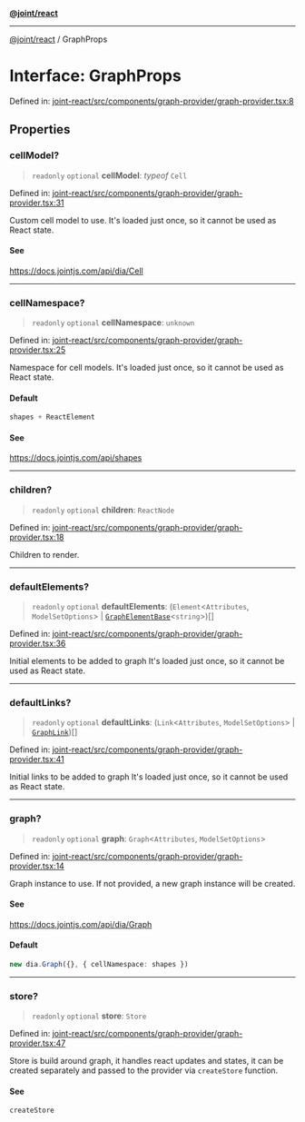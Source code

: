 [**@joint/react**](../README.md)

***

[@joint/react](../README.md) / GraphProps

# Interface: GraphProps

Defined in: [joint-react/src/components/graph-provider/graph-provider.tsx:8](https://github.com/samuelgja/joint/blob/main/packages/joint-react/src/components/graph-provider/graph-provider.tsx#L8)

## Properties

### cellModel?

> `readonly` `optional` **cellModel**: *typeof* `Cell`

Defined in: [joint-react/src/components/graph-provider/graph-provider.tsx:31](https://github.com/samuelgja/joint/blob/main/packages/joint-react/src/components/graph-provider/graph-provider.tsx#L31)

Custom cell model to use.
It's loaded just once, so it cannot be used as React state.

#### See

https://docs.jointjs.com/api/dia/Cell

***

### cellNamespace?

> `readonly` `optional` **cellNamespace**: `unknown`

Defined in: [joint-react/src/components/graph-provider/graph-provider.tsx:25](https://github.com/samuelgja/joint/blob/main/packages/joint-react/src/components/graph-provider/graph-provider.tsx#L25)

Namespace for cell models.
It's loaded just once, so it cannot be used as React state.

#### Default

```ts
shapes + ReactElement
```

#### See

https://docs.jointjs.com/api/shapes

***

### children?

> `readonly` `optional` **children**: `ReactNode`

Defined in: [joint-react/src/components/graph-provider/graph-provider.tsx:18](https://github.com/samuelgja/joint/blob/main/packages/joint-react/src/components/graph-provider/graph-provider.tsx#L18)

Children to render.

***

### defaultElements?

> `readonly` `optional` **defaultElements**: (`Element`\<`Attributes`, `ModelSetOptions`\> \| [`GraphElementBase`](GraphElementBase.md)\<`string`\>)[]

Defined in: [joint-react/src/components/graph-provider/graph-provider.tsx:36](https://github.com/samuelgja/joint/blob/main/packages/joint-react/src/components/graph-provider/graph-provider.tsx#L36)

Initial elements to be added to graph
It's loaded just once, so it cannot be used as React state.

***

### defaultLinks?

> `readonly` `optional` **defaultLinks**: (`Link`\<`Attributes`, `ModelSetOptions`\> \| [`GraphLink`](GraphLink.md))[]

Defined in: [joint-react/src/components/graph-provider/graph-provider.tsx:41](https://github.com/samuelgja/joint/blob/main/packages/joint-react/src/components/graph-provider/graph-provider.tsx#L41)

Initial links to be added to graph
It's loaded just once, so it cannot be used as React state.

***

### graph?

> `readonly` `optional` **graph**: `Graph`\<`Attributes`, `ModelSetOptions`\>

Defined in: [joint-react/src/components/graph-provider/graph-provider.tsx:14](https://github.com/samuelgja/joint/blob/main/packages/joint-react/src/components/graph-provider/graph-provider.tsx#L14)

Graph instance to use. If not provided, a new graph instance will be created.

#### See

https://docs.jointjs.com/api/dia/Graph

#### Default

```ts
new dia.Graph({}, { cellNamespace: shapes })
```

***

### store?

> `readonly` `optional` **store**: `Store`

Defined in: [joint-react/src/components/graph-provider/graph-provider.tsx:47](https://github.com/samuelgja/joint/blob/main/packages/joint-react/src/components/graph-provider/graph-provider.tsx#L47)

Store is build around graph, it handles react updates and states, it can be created separately and passed to the provider via `createStore` function.

#### See

`createStore`
